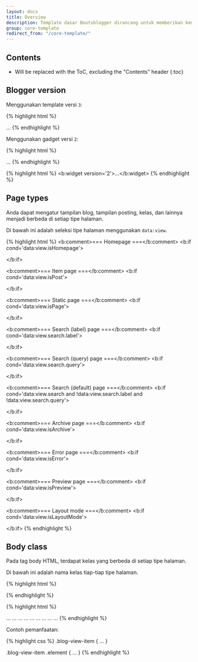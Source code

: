 ```yaml
---
layout: docs
title: Overview
description: Template dasar Bootsblogger dirancang untuk memberikan kemudahan dengan mengubahsuaikan fitur bawaan Blogger dan menambahkan fitur-fitur baru.
group: core-template
redirect_from: "/core-template/"
---
```


## Contents

* Will be replaced with the ToC, excluding the "Contents" header
{:toc}

## Blogger version

Menggunakan template versi `3`:

{% highlight html %}
<html b:layoutsVersion='3'>...</html>
{% endhighlight %}

Menggunakan gadget versi `2`:

{% highlight html %}
<html b:defaultwidgetversion='2'>...</html>
{% endhighlight %}

{% highlight html %}
<b:widget version='2'>...</b:widget>
{% endhighlight %}

## Page types

Anda dapat mengatur tampilan blog, tampilan posting, kelas, dan lainnya menjadi berbeda di setiap tipe halaman.

Di bawah ini adalah seleksi tipe halaman menggunakan `data:view`.

{% highlight html %}
<b:comment>=== Homepage ===</b:comment>
<b:if cond='data:view.isHomepage'>
  <!-- https://example.blogspot.com -->
</b:if>

<b:comment>=== Item page ===</b:comment>
<b:if cond='data:view.isPost'>
  <!-- https://example.blogspot.com/<year>/<month>/<permalink>.html -->
</b:if>

<b:comment>=== Static page ===</b:comment>
<b:if cond='data:view.isPage'>
  <!-- https://example.blogspot.com/p/<permalink>.html -->
</b:if>

<b:comment>=== Search (label) page ===</b:comment>
<b:if cond='data:view.search.label'>
  <!-- https://example.blogspot.com/search/label/<name> -->
</b:if>

<b:comment>=== Search (query) page ===</b:comment>
<b:if cond='data:view.search.query'>
  <!-- https://example.blogspot.com/search?q=<query> -->
</b:if>

<b:comment>=== Search (default) page ===</b:comment>
<b:if cond='data:view.search and !data:view.search.label and !data:view.search.query'>
  <!-- https://example.blogspot.com/search -->
</b:if>

<b:comment>=== Archive page ===</b:comment>
<b:if cond='data:view.isArchive'>
  <!-- 1. https://example.blogspot.com/<year> -->
  <!-- 2. https://example.blogspot.com/<year>/<month> -->
  <!-- 3. https://example.blogspot.com/<year>_<month>_<day>_archive.html -->
</b:if>

<b:comment>=== Error page ===</b:comment>
<b:if cond='data:view.isError'>
  <!-- https://example.blogspot.com/404 -->
</b:if>

<b:comment>=== Preview page ===</b:comment>
<b:if cond='data:view.isPreview'>
  <!-- Preview page -->
</b:if>

<b:comment>=== Layout mode ===</b:comment>
<b:if cond='data:view.isLayoutMode'>
  <!-- https://www.blogger.com/blogger.g?blogID=<blogID>#pageelements -->
</b:if>
{% endhighlight %}

## Body class

Pada tag body HTML, terdapat kelas yang berbeda di setiap tipe halaman.

Di bawah ini adalah nama kelas tiap-tiap tipe halaman.

{% highlight html %}
<body>
  <b:class cond='data:view.isHomepage' name='blog-view-home'/>
  <b:class cond='data:view.isPost' name='blog-view-item'/>
  <b:class cond='data:view.isPage' name='blog-view-static'/>
  <b:class cond='data:view.search.label' name='blog-view-search-label'/>
  <b:class cond='data:view.search.query' name='blog-view-search-query'/>
  <b:class cond='data:view.search and !data:view.search.label and !data:view.search.query' name='blog-view-search-default'/>
  <b:class cond='data:view.isArchive' name='blog-view-archive'/>
  <b:class cond='data:view.isError' name='blog-view-error'/>
  <b:class cond='data:view.isPreview' name='blog-view-preview'/>
</body>
{% endhighlight %}

{% highlight html %}
<!-- Homepage -->
<body class="blog-view-home">...</body>

<!-- Item page -->
<body class="blog-view-item">...</body>

<!-- Static page -->
<body class="blog-view-static">...</body>

<!-- Search (label) page -->
<body class="blog-view-search-label">...</body>

<!-- Search (query) page -->
<body class="blog-view-search-query">...</body>

<!-- Search (default) page -->
<body class="blog-view-search-default">...</body>

<!-- Archive page -->
<body class="blog-view-archive">...</body>

<!-- Error page -->
<body class="blog-view-error">...</body>

<!-- Preview page -->
<body class="blog-view-preview">...</body>
{% endhighlight %}

Contoh pemanfaatan:

{% highlight css %}
.blog-view-item {
  ...
}

.blog-view-item .element {
  ...
}
{% endhighlight %}
